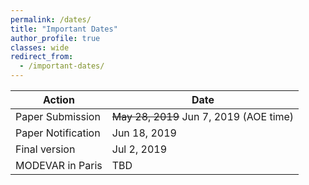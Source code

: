 ```yaml
---
permalink: /dates/
title: "Important Dates"
author_profile: true
classes: wide
redirect_from: 
  - /important-dates/
---
```



| Action             | Date          |
| -------------------- | ------------ |
| Paper Submission     | ~~May 28, 2019~~ Jun 7, 2019 (AOE time) |
| Paper Notification   | Jun 18, 2019 |
| Final version        | Jul  2, 2019 |
| MODEVAR in Paris     | TBD          |
